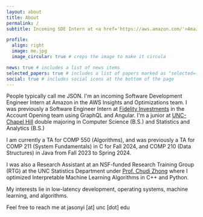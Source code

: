 ```yaml
---
layout: about
title: About
permalink: /
subtitle: Incoming SDE Intern at <a href='https://aws.amazon.com/'>Amazon (AWS)</a> | Chapel Hill, NC, US

profile:
  align: right
  image: me.jpg
  image_circular: true # crops the image to make it circula

news: true # includes a list of news items
selected_papers: true # includes a list of papers marked as "selected={true}"
social: true # includes social icons at the bottom of the page
---
```


People typically call me JSON. I'm an incoming Software Development Engineer Intern at Amazon in the AWS Insights and Optimizations team. I was previously a Software Engineer Intern at [Fidelity Investments](https://www.fidelity.com/) in the Account Opening team using GraphQL and Angular. I'm a junior at [UNC-Chapel Hill](https://unc.edu) double majoring in Computer Science (B.S.) and Statistics and Analytics (B.S.)

I am currently a TA for COMP 550 (Algorithms), and was previously a TA for COMP 211 (System Fundamentals) in C for Fall 2024, and COMP 210 (Data Structures) in Java from Fall 2023 to Spring 2024.

I was also a Research Assistant at an NSF-funded Research Training Group (RTG) at the UNC Statistics Department under [Prof. Chudi Zhong](https://chudizhong.github.io/) where I optimized Interpretable Machine Learning Algorithms in C++ and Python.

My interests lie in low-latency development, operating systems, machine learning, and algorithms.

Feel free to reach me at jasonyi [at] unc [dot] edu
